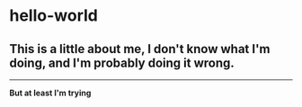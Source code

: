# hello-world
## This is a little about me, I don't know what I'm doing, and I'm probably doing it wrong.
---
**But at least I'm trying**


